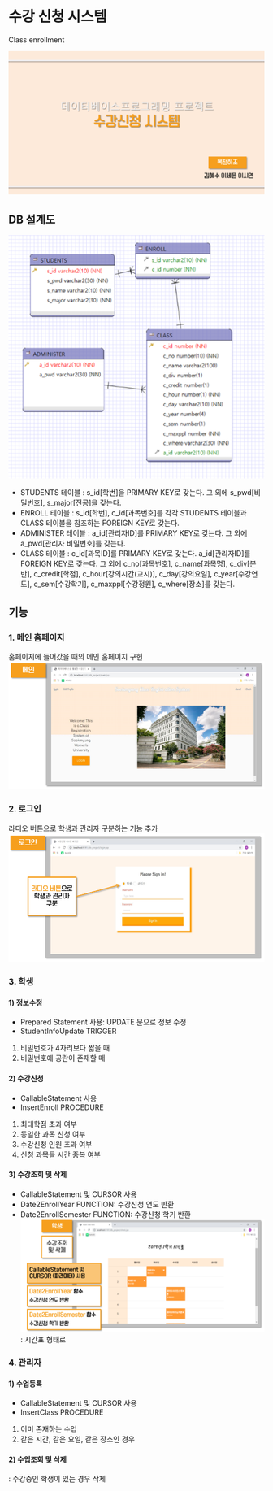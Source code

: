 # 수강 신청 시스템
Class enrollment

![title](./cap/title.PNG)


## DB 설계도

![db_structure](./cap/db_structure.PNG)
-	STUDENTS 테이블
: s_id[학번]을 PRIMARY KEY로 갖는다.
그 외에 s_pwd[비밀번호], s_major[전공]을 갖는다.
-	ENROLL 테이블
: s_id[학번], c_id[과목번호]를 각각 STUDENTS 테이블과 CLASS 테이블을 참조하는 FOREIGN KEY로 갖는다.
-	ADMINISTER 테이블
: a_id[관리자ID]를 PRIMARY KEY로 갖는다.
그 외에 a_pwd[관리자 비밀번호]를 갖는다.
-	CLASS 테이블
: c_id[과목ID]를 PRIMARY KEY로 갖는다.
a_id[관리자ID]를 FOREIGN KEY로 갖는다.
그 외에 c_no[과목번호], c_name[과목명], c_div[분반], c_credit[학점], c_hour[강의시간(교시)], c_day[강의요일], c_year[수강연도], c_sem[수강학기], c_maxppl[수강정원], c_where[장소]를 갖는다.

## 기능

### 1. 메인 홈페이지
홈페이지에 들어갔을 때의 메인 홈페이지 구현
![main](./cap/main.PNG)

### 2. 로그인
라디오 버튼으로 학생과 관리자 구분하는 기능 추가
![login](./cap/login.PNG)

### 3. 학생
#### 1) 정보수정
- Prepared Statement 사용: UPDATE 문으로 정보 수정
- StudentInfoUpdate TRIGGER
1.  비밀번호가 4자리보다 짧을 때 
2. 비밀번호에 공란이 존재할 때
#### 2) 수강신청
- CallableStatement 사용
- InsertEnroll PROCEDURE
1. 최대학점 초과 여부 
2. 동일한 과목 신청 여부 
3. 수강신청 인원 초과 여부 
4. 신청 과목들 시간 중복 여부
#### 3) 수강조회 및 삭제
- CallableStatement 및 CURSOR 사용
- Date2EnrollYear FUNCTION: 수강신청 연도 반환
- Date2EnrollSemester FUNCTION: 수강신청 학기 반환
![timetable](./cap/timetable.PNG)
: 시간표 형태로 

### 4. 관리자
#### 1) 수업등록
- CallableStatement 및 CURSOR 사용
- InsertClass PROCEDURE
1. 이미 존재하는 수업 
2. 같은 시간, 같은 요일, 같은 장소인 경우
#### 2) 수업조회 및 삭제
: 수강중인 학생이 있는 경우 삭제 
